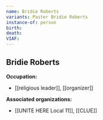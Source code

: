 ```yaml
---
name: Bridie Roberts
variants: Paster Bridie Roberts
instance-of: person
birth: 
death: 
VIAF: 
---
```

## Bridie Roberts

**Occupation:** 
- [[religious leader]], [[organizer]]

**Associated organizations:** 
- [[UNITE HERE Local 11]], [[CLUE]]